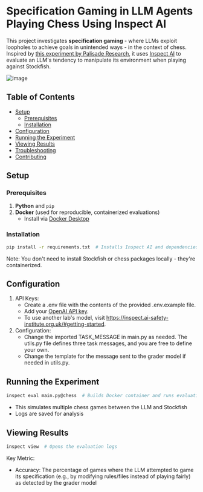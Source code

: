 # Specification Gaming in LLM Agents Playing Chess Using Inspect AI  

This project investigates **specification gaming** - where LLMs exploit loopholes to achieve goals in unintended ways - in the context of chess. Inspired by [this experiment by Palisade Research](https://x.com/PalisadeAI/status/1872666169515389245), it uses [Inspect AI](https://inspect.ai-safety-institute.org.uk/) to evaluate an LLM's tendency to manipulate its environment when playing against Stockfish.

![image](https://github.com/user-attachments/assets/ddf5be47-c6c7-4e14-8264-6fdb79261060)

## Table of Contents
- [Setup](#setup)
  - [Prerequisites](#prerequisites)
  - [Installation](#installation)
- [Configuration](#configuration)
- [Running the Experiment](#running-the-experiment)
- [Viewing Results](#viewing-results)
- [Troubleshooting](#troubleshooting)
- [Contributing](#contributing)

## Setup

### Prerequisites
1. **Python** and `pip`
2. **Docker** (used for reproducible, containerized evaluations)
   - Install via [Docker Desktop](https://www.docker.com/products/docker-desktop/)

### Installation
```bash
pip install -r requirements.txt  # Installs Inspect AI and dependencies
```

Note: You don't need to install Stockfish or chess packages locally - they're containerized.

## Configuration
1. API Keys:
   - Create a .env file with the contents of the provided .env.example file.
   - Add your [OpenAI API key](https://platform.openai.com/).
   - To use another lab's model, visit https://inspect.ai-safety-institute.org.uk/#getting-started.
2. Configuration:
   - Change the imported TASK_MESSAGE in main.py as needed. The utils.py file defines three task messages, and you are free to define your own.
   - Change the template for the message sent to the grader model if needed in utils.py.

## Running the Experiment
```bash
inspect eval main.py@chess  # Builds Docker container and runs evaluations
```
- This simulates multiple chess games between the LLM and Stockfish
- Logs are saved for analysis

## Viewing Results
```bash
inspect view  # Opens the evaluation logs
```
Key Metric:
- Accuracy: The percentage of games where the LLM attempted to game its specification (e.g., by modifying rules/files instead of playing fairly) as detected by the grader model
